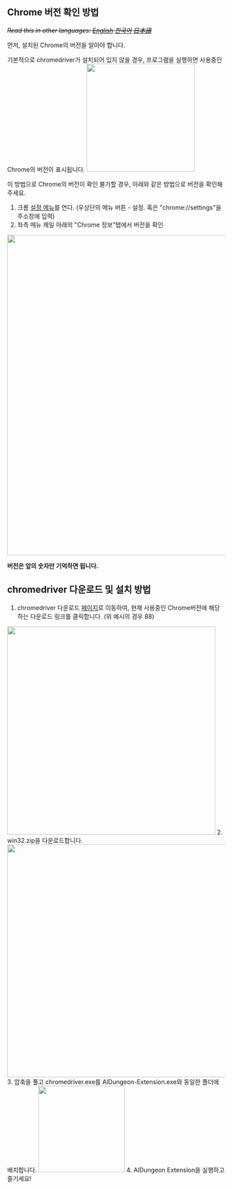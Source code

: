 ## Chrome 버전 확인 방법
~~*Read this in other languages: [English](https://github.com/hisacat/AIDungeon-Extension/blob/master/Documents/Install_chromedriver.md) [한국어](https://github.com/hisacat/AIDungeon-Extension/blob/master/Documents/Install_chromedriver.ko.md) [日本語](https://github.com/hisacat/AIDungeon-Extension/blob/master/Documents/Install_chromedriver.ja.md)*~~

먼저, 설치된 Chrome의 버전을 알아야 합니다.

기본적으로 chromedriver가 설치되어 있지 않을 경우, 프로그램을 실행하면 사용중인 Chrome의 버전이 표시됩니다.
<img src="https://user-images.githubusercontent.com/17191898/105821017-adab9580-5ffd-11eb-8d20-05d802d3d024.png" width="250"/>


이 방법으로 Chrome의 버전이 확인 불가할 경우, 아래와 같은 방법으로 버전을 확인해 주세요.

1. 크롬 [설정 메뉴](chrome://settings)를 연다. (우상단의 메뉴 버튼 - 설정. 혹은 "chrome://settings"을 주소창에 입력)
2. 좌측 메뉴 제일 아래의 "Chrome 정보"탭에서 버전을 확인

<img width="742" src="https://user-images.githubusercontent.com/17191898/105823349-64107a00-6000-11eb-9c66-f3c557fa8a08.png">

**버전은 앞의 숫자만 기억하면 됩니다.**

## chromedriver 다운로드 및 설치 방법
1. chromedriver 다운로드 [페이지](https://chromedriver.chromium.org/downloads)로 이동하여,
현재 사용중인 Chrome버전에 해당하는 다운로드 링크를 클릭합니다. (위 예시의 경우 88)
<img width="482" src="https://user-images.githubusercontent.com/17191898/105823759-e305b280-6000-11eb-954d-b8eaaf995743.png">
2. win32.zip을 다운로드합니다.
<img width="539" src="https://user-images.githubusercontent.com/17191898/105824348-91115c80-6001-11eb-9085-446a810240f9.png">
3. 압축을 풀고 chromedriver.exe를 AIDungeon-Extension.exe와 동일한 폴더에 배치합니다.
<img width="200" src="https://user-images.githubusercontent.com/17191898/105824936-5825b780-6002-11eb-846f-65ca59b4b3a4.png">
4. AIDungeon Extension을 실행하고 즐기세요!